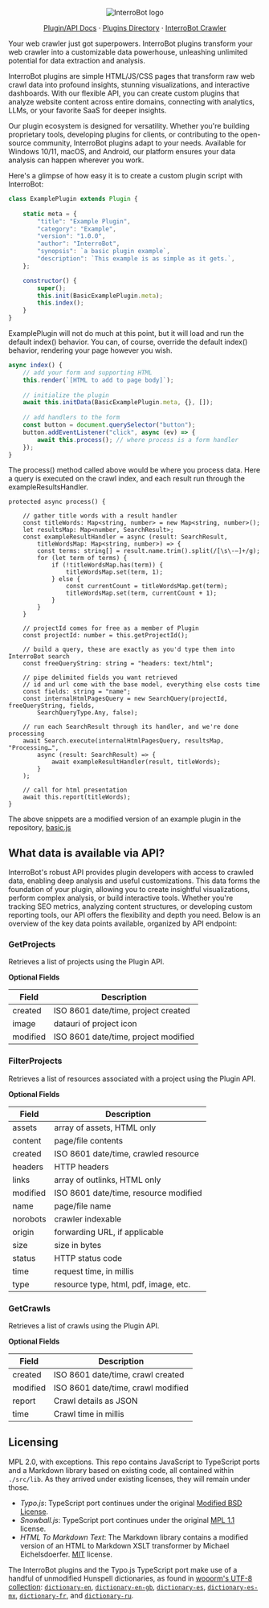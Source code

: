 <p align="center">
    <img alt="InterroBot logo" src="https://interro.bot/media/static/images/icons/interrobot.webp">
</p>

<p align="center">
   <a href="https://interrobot.github.io/interrobot-plugin/">Plugin/API Docs</a> · 
   <a href="https://interro.bot/plugins/">Plugins Directory</a> · 
   <a href="https://interro.bot/">InterroBot Crawler</a>
<p>

Your web crawler just got superpowers. InterroBot plugins transform your web crawler into a customizable data powerhouse, unleashing unlimited potential for data extraction and analysis.

InterroBot plugins are simple HTML/JS/CSS pages that transform raw web crawl data into profound insights, stunning visualizations, and interactive dashboards. With our flexible API, you can create custom plugins that analyze website content across entire domains, connecting with analytics, LLMs, or your favorite SaaS for deeper insights.

Our plugin ecosystem is designed for versatility. Whether you're building proprietary tools, developing plugins for clients, or contributing to the open-source community, InterroBot plugins adapt to your needs. Available for Windows 10/11, macOS, and Android, our platform ensures your data analysis can happen wherever you work.

Here's a glimpse of how easy it is to create a custom plugin script with InterroBot:

```javascript
class ExamplePlugin extends Plugin {
    
    static meta = {
        "title": "Example Plugin",
        "category": "Example",
        "version": "1.0.0",
        "author": "InterroBot",
        "synopsis": `a basic plugin example`,
        "description": `This example is as simple as it gets.`,
    };

    constructor() {
        super();
        this.init(BasicExamplePlugin.meta);
        this.index();
    }
}
```

ExamplePlugin will not do much at this point, but it will load and run the default index() behavior.
You can, of course, override the default index() behavior, rendering your page however you wish.

```javascript
async index() {    
    // add your form and supporting HTML
    this.render(`[HTML to add to page body]`);
    
    // initialize the plugin
    await this.initData(BasicExamplePlugin.meta, {}, []);
    
    // add handlers to the form
    const button = document.querySelector("button");
    button.addEventListener("click", async (ev) => { 
        await this.process(); // where process is a form handler
    });
}
```

The process() method called above would be where you process data. Here a query is executed on 
the crawl index, and each result run through the exampleResultsHandler.

```
protected async process() {

    // gather title words with a result handler
    const titleWords: Map<string, number> = new Map<string, number>();
    let resultsMap: Map<number, SearchResult>;
    const exampleResultHandler = async (result: SearchResult, 
        titleWordsMap: Map<string, number>) => {
        const terms: string[] = result.name.trim().split(/[\s\-—]+/g);
        for (let term of terms) {
            if (!titleWordsMap.has(term)) {
                titleWordsMap.set(term, 1);
            } else {
                const currentCount = titleWordsMap.get(term);
                titleWordsMap.set(term, currentCount + 1);
            }
        }
    }

    // projectId comes for free as a member of Plugin
    const projectId: number = this.getProjectId();

    // build a query, these are exactly as you'd type them into InterroBot search
    const freeQueryString: string = "headers: text/html";

    // pipe delimited fields you want retrieved
    // id and url come with the base model, everything else costs time
    const fields: string = "name";
    const internalHtmlPagesQuery = new SearchQuery(projectId, freeQueryString, fields,
        SearchQueryType.Any, false);

    // run each SearchResult through its handler, and we're done processing
    await Search.execute(internalHtmlPagesQuery, resultsMap, "Processing…", 
        async (result: SearchResult) => {
            await exampleResultHandler(result, titleWords);
        }
    );

    // call for html presentation
    await this.report(titleWords);
}
```

The above snippets are a modified version of an example plugin in the repository, [basic.js](https://github.com/interrobot/interrobot-plugin/blob/master/examples/vanillajs/basic.js) 

## What data is available via API?

InterroBot's robust API provides plugin developers with access to crawled data, enabling deep analysis and useful customizations. This data forms the foundation of your plugin, allowing you to create insightful visualizations, perform complex analysis, or build interactive tools. Whether you're tracking SEO metrics, analyzing content structures, or developing custom reporting tools, our API offers the flexibility and depth you need. Below is an overview of the key data points available, organized by API endpoint:

### GetProjects

Retrieves a list of projects using the Plugin API.

**Optional Fields**

| Field | Description |
|-------|-------------|
| created | ISO 8601 date/time, project created |
| image | datauri of project icon |
| modified | ISO 8601 date/time, project modified |

### FilterProjects

Retrieves a list of resources associated with a project using the Plugin API.

**Optional Fields**

| Field | Description |
|-------|-------------|
| assets | array of assets, HTML only |
| content | page/file contents |
| created | ISO 8601 date/time, crawled resource |
| headers | HTTP headers |
| links | array of outlinks, HTML only |
| modified | ISO 8601 date/time, resource modified |
| name | page/file name |
| norobots | crawler indexable |
| origin | forwarding URL, if applicable |
| size | size in bytes |
| status | HTTP status code |
| time | request time, in millis |
| type | resource type, html, pdf, image, etc. |

### GetCrawls

Retrieves a list of crawls using the Plugin API.

**Optional Fields**

| Field | Description |
|-------|-------------|
| created | ISO 8601 date/time, crawl created |
| modified | ISO 8601 date/time, crawl modified |
| report | Crawl details as JSON |
| time | Crawl time in millis |


## Licensing

MPL 2.0, with exceptions. This repo contains JavaScript to TypeScript ports and a Markdown library based on existing code, all contained within `./src/lib`. As they arrived under existing licenses, they will remain under those. 

* *Typo.js*: TypeScript port continues under the original [Modified BSD License](https://raw.githubusercontent.com/cfinke/Typo.js/master/license.txt).
* *Snowball.js*: TypeScript port continues under the original [MPL 1.1](https://raw.githubusercontent.com/fortnightlabs/snowball-js/master/LICENSE) license.
* *HTML To Markdown Text*: The Markdown library contains a modified version of an HTML to Markdown XSLT transformer by Michael Eichelsdoerfer. [MIT](https://en.wikipedia.org/wiki/MIT_License) license.

The InterroBot plugins and the Typo.js TypeScript port make use of a handful of unmodified Hunspell dictionaries, as found in [wooorm's UTF-8 collection](https://github.com/wooorm/dictionaries/): [`dictionary-en`](https://github.com/wooorm/dictionaries/en), [`dictionary-en-gb`](https://github.com/wooorm/dictionaries/en-GB), [`dictionary-es`](https://github.com/wooorm/dictionaries/es),  [`dictionary-es-mx`](https://github.com/wooorm/dictionaries/es-MX), [`dictionary-fr`](https://github.com/wooorm/dictionaries/fr), and [`dictionary-ru`](https://github.com/wooorm/dictionaries/ru).
